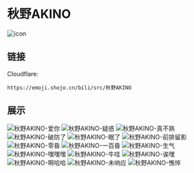# 秋野AKINO
![icon](https://emoji.shojo.cn/bili/src/秋野AKINO/icon.png)
## 链接
Cloudflare:
```
https://emoji.shojo.cn/bili/src/秋野AKINO
```
## 展示
![秋野AKINO-爱你](https://emoji.shojo.cn/bili/src/秋野AKINO/秋野AKINO-爱你.png)
![秋野AKINO-疑惑](https://emoji.shojo.cn/bili/src/秋野AKINO/秋野AKINO-疑惑.png)
![秋野AKINO-真不熟](https://emoji.shojo.cn/bili/src/秋野AKINO/秋野AKINO-真不熟.png)
![秋野AKINO-破防了](https://emoji.shojo.cn/bili/src/秋野AKINO/秋野AKINO-破防了.png)
![秋野AKINO-眠了](https://emoji.shojo.cn/bili/src/秋野AKINO/秋野AKINO-眠了.png)
![秋野AKINO-前排留影](https://emoji.shojo.cn/bili/src/秋野AKINO/秋野AKINO-前排留影.png)
![秋野AKINO-零昏](https://emoji.shojo.cn/bili/src/秋野AKINO/秋野AKINO-零昏.png)
![秋野AKINO-一百昏](https://emoji.shojo.cn/bili/src/秋野AKINO/秋野AKINO-一百昏.png)
![秋野AKINO-生气](https://emoji.shojo.cn/bili/src/秋野AKINO/秋野AKINO-生气.png)
![秋野AKINO-嘿嘿嘿](https://emoji.shojo.cn/bili/src/秋野AKINO/秋野AKINO-嘿嘿嘿.png)
![秋野AKINO-牛哇](https://emoji.shojo.cn/bili/src/秋野AKINO/秋野AKINO-牛哇.png)
![秋野AKINO-诶嘿](https://emoji.shojo.cn/bili/src/秋野AKINO/秋野AKINO-诶嘿.png)
![秋野AKINO-啊哈哈](https://emoji.shojo.cn/bili/src/秋野AKINO/秋野AKINO-啊哈哈.png)
![秋野AKINO-未响应](https://emoji.shojo.cn/bili/src/秋野AKINO/秋野AKINO-未响应.png)
![秋野AKINO-憔悴](https://emoji.shojo.cn/bili/src/秋野AKINO/秋野AKINO-憔悴.png)
